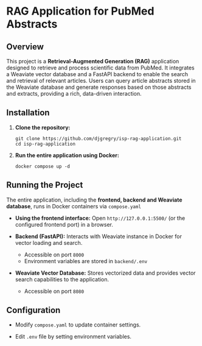 # RAG Application for PubMed Abstracts

## Overview

This project is a __Retrieval-Augmented Generation (RAG)__ application designed to retrieve and process scientific data from PubMed. It integrates a Weaviate vector database and a FastAPI backend to enable the search and retrieval of relevant articles. Users can query article abstracts stored in the Weaviate database and generate responses based on those abstracts and extracts, providing a rich, data-driven interaction.


## Installation

1. __Clone the repository:__

    ```
    git clone https://github.com/djgregry/isp-rag-application.git
    cd isp-rag-application
    ```

2. __Run the entire application using Docker:__

    ```
    docker compose up -d
    ```


## Running the Project

The entire application, including the __frontend, backend and Weaviate database__, runs in Docker containers via `compose.yaml`

- __Using the frontend interface:__ Open `http://127.0.0.1:5500/` (or the configured frontend port) in a browser.

- __Backend (FastAPI):__ Interacts with Weaviate instance in Docker for vector loading and search.
    - Accessible on port `8000`
    - Environment variables are stored in `backend/.env`

- __Weaviate Vector Database:__ Stores vectorized data and provides vector search capabilities to the application.
    - Accessible on port `8080`


## Configuration

- Modify `compose.yaml` to update container settings.

- Edit `.env` file by setting environment variables.

